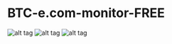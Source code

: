 # BTC-e.com-monitor-FREE

![alt tag](http://habrastorage.org/files/789/756/583/7897565834d44067a40f6df1cfa7d66f.webp) ![alt tag](http://habrastorage.org/files/e08/28b/dc2/e0828bdc2369439c91948922183b2ad9.webp) ![alt tag](http://habrastorage.org/files/c69/28e/fc8/c6928efc88dc43879152dce939969977.webp)
